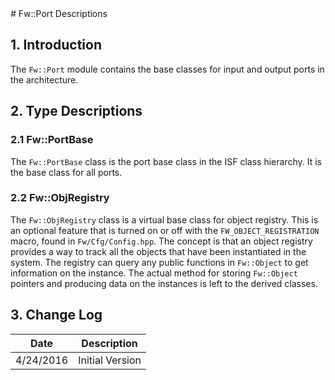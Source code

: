 <title>Fw::Port SDD</title>
# Fw::Port Descriptions

## 1. Introduction

The `Fw::Port` module contains the base classes for input and output ports in the architecture. 

## 2. Type Descriptions

### 2.1 Fw::PortBase

The `Fw::PortBase` class is the port base class in the ISF class hierarchy. It is the base class for all ports.  

### 2.2 Fw::ObjRegistry

The `Fw::ObjRegistry` class is a virtual base class for object registry. This is an optional feature that is
turned on or off with the `FW_OBJECT_REGISTRATION` macro, found in `Fw/Cfg/Config.hpp`. The concept is that
an object registry provides a way to track all the objects that have been instantiated in the system. The registry
can query any public functions in `Fw::Object` to get information on the instance. The actual method for storing
`Fw::Object` pointers and producing data on the instances is left to the derived classes.

## 3. Change Log

Date | Description
---- | -----------
4/24/2016 |  Initial Version



